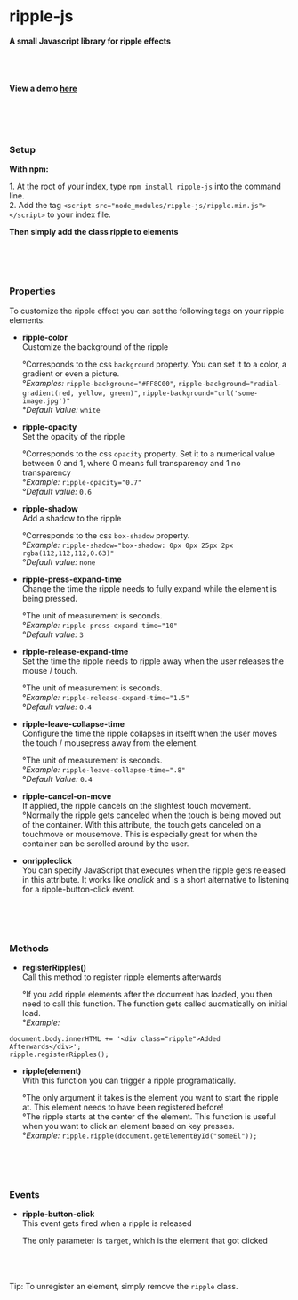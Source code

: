 # ripple-js
**A small Javascript library for ripple effects**

<br><br>

#### View a demo [here](http://sirbaaron.github.io/ripple-js/demo/)

<br><br><br>

### Setup
**With npm:**<p>1. At the root of your index, type `npm install ripple-js` into the command line.<br>2. Add the tag `<script src="node_modules/ripple-js/ripple.min.js"></script>` to your index file.

 
**Then simply add the class ripple to elements**

<br><br><br>
### Properties

To customize the ripple effect you can set the following tags on your ripple elements:
* **ripple-color**<br>Customize the background of the ripple <p>°Corresponds to the css `background` property. You can set it to a color, a gradient or even a picture.<br>°_Examples:_ `ripple-background="#FF8C00"`, `ripple-background="radial-gradient(red, yellow, green)"`, `ripple-background="url('some-image.jpg')"`<br>°_Default Value:_ `white`
* **ripple-opacity**<br>Set the opacity of the ripple <p>°Corresponds to the css `opacity` property. Set it to a numerical value between 0 and 1, where 0 means full transparency and 1 no transparency<br>°_Example:_ `ripple-opacity="0.7"`<br>°_Default value:_ `0.6`
* **ripple-shadow**<br>Add a shadow to the ripple <p>°Corresponds to the css `box-shadow` property.<br>°_Example:_ `ripple-shadow="box-shadow: 0px 0px 25px 2px rgba(112,112,112,0.63)"`<br>°_Default value:_ `none`
* **ripple-press-expand-time**<br>Change the time the ripple needs to fully expand while the element is being pressed. <p>°The unit of measurement is seconds.<br>°_Example:_ `ripple-press-expand-time="10"`<br>°_Default value:_ `3`
* **ripple-release-expand-time**<br>Set the time the ripple needs to ripple away when the user releases the mouse / touch. <p>°The unit of measurement is seconds.<br>°_Example:_ `ripple-release-expand-time="1.5"`<br>°_Default value:_ `0.4`
* **ripple-leave-collapse-time**<br>Configure the time the ripple collapses in itselft when the user moves the touch / mousepress away from the element. <p>°The unit of measurement is seconds.<br>°_Example:_ `ripple-leave-collapse-time=".8"`<br>°_Default Value:_ `0.4`
* **ripple-cancel-on-move**<br>If applied, the ripple cancels on the slightest touch movement. <br>°Normally the ripple gets canceled when the touch is being moved out of the container. With this attribute, the touch gets canceled on a touchmove or mousemove. This is especially great for when the container can be scrolled around by the user.

* **onrippleclick**<br>You can specify JavaScript that executes when the ripple gets released in this attribute. It works like _onclick_ and is a short alternative to listening for a ripple-button-click event.

<br><br><br>
### Methods

* **registerRipples()**<br>Call this method to register ripple elements afterwards <p>°If you add ripple elements after the document has loaded, you then need to call this function. The function gets called auomatically on initial load.<br>°_Example:_ 
```
document.body.innerHTML += '<div class="ripple">Added Afterwards</div>';
ripple.registerRipples();
```
* **ripple(element)**<br>With this function you can trigger a ripple programatically.<p>°The only argument it takes is the element you want to start the ripple at. This element needs to have been registered before!<br>°The ripple starts at the center of the element. This function is useful when you want to click an element based on key presses.<br>°_Example:_ `ripple.ripple(document.getElementById("someEl"));`

<br><br><br>
### Events

* **ripple-button-click**<br>This event gets fired when a ripple is released<p>The only parameter is `target`, which is the element that got clicked


<br><br><br>
Tip: To unregister an element, simply remove the `ripple` class.
